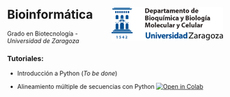 # Bioinformática <img width="260" src="./docs/bioquimica_biologia_-color.png" align="right" />

Grado en Biotecnología - *Universidad de Zaragoza*


### Tutoriales:

- Introducción a Python (*To be done*)

- Alineamiento múltiple de secuencias con Python [![Open in Colab](https://colab.research.google.com/assets/colab-badge.svg)](https://colab.research.google.com/github/unizar-qtc/BioInformatica-biotec/blob/master/MSA_python/msa.ipynb)

